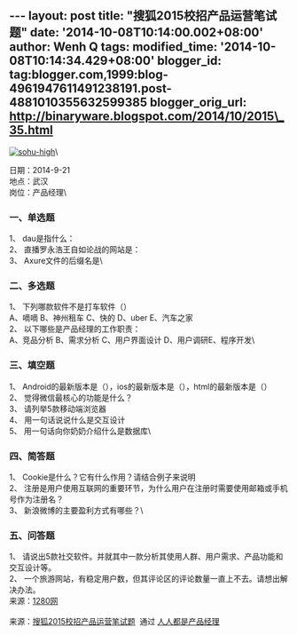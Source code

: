--- layout: post title: "搜狐2015校招产品运营笔试题" date:
'2014-10-08T10:14:00.002+08:00' author: Wenh Q tags: modified\_time:
'2014-10-08T10:14:34.429+08:00' blogger\_id:
tag:blogger.com,1999:blog-4961947611491238191.post-4881010355632599385
blogger\_orig\_url: http://binaryware.blogspot.com/2014/10/2015\_35.html
---
[![sohu-high](http://image.woshipm.com/wp-files/2014/10/sohu-high.jpg)](http://image.woshipm.com/wp-files/2014/10/sohu-high.jpg)\

日期：2014-9-21\
地点：武汉\
岗位：产品经理\

### 一、单选题

1、 dau是指什么：\
2、 直播罗永浩王自如论战的网站是：\
3、 Axure文件的后缀名是\

### 二、多选题

1、 下列哪款软件不是打车软件（）\
A、嘀嘀 B、神州租车 C、快的 D、uber E、汽车之家\
2、 以下哪些是产品经理的工作职责：\
A、竞品分析 B、需求分析 C、用户界面设计 D、用户调研E、程序开发\

### 三、填空题

1、 Android的最新版本是（），ios的最新版本是（），html的最新版本是（）\
2、 觉得微信最核心的功能是什么？\
3、 请列举5款移动端浏览器\
4、 用一句话说说什么是交互设计\
5、 用一句话向你奶奶介绍什么是数据库\

### 四、简答题

1、 Cookie是什么？它有什么作用？请结合例子来说明\
2、
注册是用户使用互联网的重要环节，为什么用户在注册时需要使用邮箱或手机号作为注册名？\
3、 新浪微博的主要盈利方式有哪些？\

### 五、问答题

1、
请说出5款社交软件。并就其中一款分析其使用人群、用户需求、产品功能和交互设计等。\
2、
一个旅游网站，有稳定用户数，但其评论区的评论数量一直上不去。请想出解决办法。\
来源：[1280网](http://www.dy1280.com/thread-616-1-1.html)\
\
来源：[搜狐2015校招产品运营笔试题](http://www.woshipm.com/zhichang/110245.html)  通过 [人人都是产品经理](http://www.woshipm.com/)
